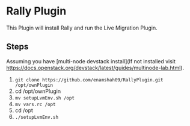 # Rally Plugin

This Plugin will install Rally and run the Live Migration Plugin. 

## **Steps**

Assuming you have [multi-node devstack install](If not installed visit https://docs.openstack.org/devstack/latest/guides/multinode-lab.html).

1. `git clone https://github.com/enamshah09/RallyPlugin.git /opt/ownPlugin`
2. cd /opt/ownPlugin
3. `mv setupLvmEnv.sh /opt`
4. `mv vars.rc /opt`
5. cd /opt
6. `./setupLvmEnv.sh`

